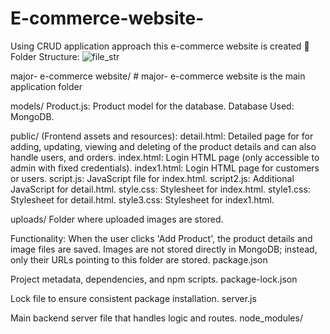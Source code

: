 # E-commerce-website-
Using CRUD application approach this e-commerce website is created
📁 Folder Structure:
![file_str](https://github.com/user-attachments/assets/2c18369c-29fd-4af8-8f3f-fdf2c0c0d578)

major- e-commerce website/ # major- e-commerce website is the main application folder

models/ Product.js: Product model for the database. Database Used: MongoDB.

public/ (Frontend assets and resources): 
detail.html: Detailed page for for adding, updating, viewing and deleting of the product details and can also handle users, and orders. 
index.html: Login HTML page (only accessible to admin with fixed credentials).
index1.html: Login HTML page for customers or users.
script.js: JavaScript file for index.html. 
script2.js: Additional JavaScript for detail.html. 
style.css: Stylesheet for index.html. 
style1.css: Stylesheet for detail.html.
style3.css: Stylesheet for index1.html.

uploads/ Folder where uploaded images are stored.

Functionality: When the user clicks 'Add Product', the product details and image files are saved. Images are not stored directly in MongoDB; instead, only their URLs pointing to this folder are stored. package.json

Project metadata, dependencies, and npm scripts. package-lock.json

Lock file to ensure consistent package installation. server.js

Main backend server file that handles logic and routes. node_modules/

